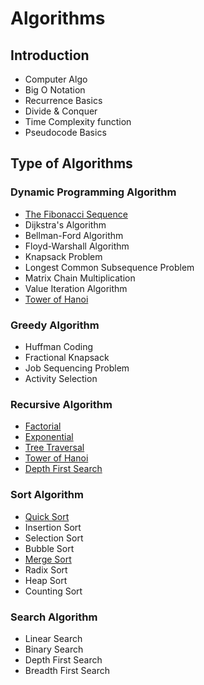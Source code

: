 # Algorithms

## Introduction
- Computer Algo
- Big O Notation
- Recurrence Basics
- Divide & Conquer
- Time Complexity function
- Pseudocode Basics

## Type of Algorithms

### Dynamic Programming Algorithm
- [The Fibonacci Sequence](https://github.com/fralabi/CybergroundCoding/blob/main/Algorithms/FibonacciSequence.cpp)
- Dijkstra's Algorithm
- Bellman-Ford Algorithm
- Floyd-Warshall Algorithm
- Knapsack Problem
- Longest Common Subsequence Problem
- Matrix Chain Multiplication
- Value Iteration Algorithm
- [Tower of Hanoi](https://github.com/fralabi/CybergroundCoding/blob/main/Algorithms/TowerOfHanoi.cpp)

### Greedy Algorithm
- Huffman Coding
- Fractional Knapsack
- Job Sequencing Problem
- Activity Selection

### Recursive Algorithm
- [Factorial](https://github.com/fralabi/CybergroundCoding/blob/main/Algorithms/Factorial.cpp)
- [Exponential](https://github.com/fralabi/CybergroundCoding/blob/main/Algorithms/Exponential.cpp)
- [Tree Traversal](https://github.com/fralabi/CybergroundCoding/blob/main/Algorithms/TreeTraversal.cpp)
- [Tower of Hanoi](https://github.com/fralabi/CybergroundCoding/blob/main/Algorithms/TowerOfHanoi.cpp)
- [Depth First Search](https://github.com/fralabi/CybergroundCoding/blob/main/Algorithms/DepthFirstSearch.cpp)

### Sort Algorithm
- [Quick Sort](https://github.com/fralabi/CybergroundCoding/blob/main/Algorithms/QuickSort.cpp)
- Insertion Sort
- Selection Sort
- Bubble Sort
- [Merge Sort](https://github.com/fralabi/CybergroundCoding/blob/main/Algorithms/MergeSort.cpp)
- Radix Sort
- Heap Sort
- Counting Sort

### Search Algorithm
- Linear Search
- Binary Search
- Depth First Search
- Breadth First Search

